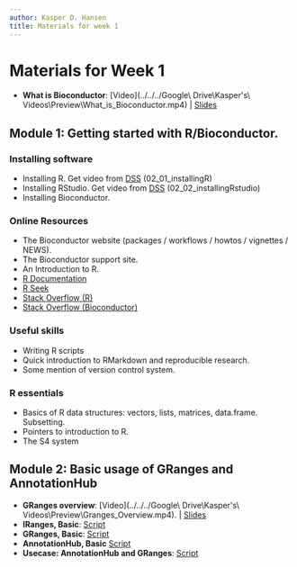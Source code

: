 ```yaml
---
author: Kasper D. Hansen
title: Materials for week 1
---
```


# Materials for Week 1

- **What is Bioconductor**:
[Video](../../../Google\ Drive\Kasper\'s\ Videos\Preview\What_is_Bioconductor.mp4) |
[Slides](https://docs.google.com/presentation/d/1rPKLk9tTfoLkRl-PyaboJ4wHTsLhmm2ukBRxOmJg4Kk/edit?usp=sharing)

## Module 1: Getting started with R/Bioconductor.

### Installing software

- Installing R.  Get video from
[DSS](https://github.com/DataScienceSpecialization/courses/tree/master/01_DataScientistToolbox) (02_01_installingR)
- Installing RStudio.  Get video from
[DSS](https://github.com/DataScienceSpecialization/courses/tree/master/01_DataScientistToolbox) (02_02_installingRstudio)
- Installing Bioconductor.

### Online Resources

- The Bioconductor website (packages / workflows / howtos / vignettes / NEWS). 
- The Bioconductor support site.
- An Introduction to R.
- [R Documentation](http://www.rdocumentation.org/)
- [R Seek](http://rseek.org)
- [Stack Overflow (R)](http://stackoverflow.com/questions/tagged/r)
- [Stack Overflow (Bioconductor)](http://stackoverflow.com/questions/tagged/bioconductor)


### Useful skills

- Writing R scripts
- Quick introduction to RMarkdown and reproducible research.
- Some mention of version control system.

### R essentials

- Basics of R data structures: vectors, lists, matrices, data.frame.  Subsetting.
- Pointers to introduction to R.
- The S4 system

## Module 2: Basic usage of GRanges and AnnotationHub

- **GRanges overview**:
[Video](../../../Google\ Drive\Kasper\'s\ Videos\Preview\Granges_Overview.mp4). |
[Slides](https://docs.google.com/presentation/d/1ETjUipnle-Ps7k8gFGvJIXJ85D_Vjs9qNxNk2KeeaAI/edit?usp=sharing)
- **IRanges, Basic**:
[Script](IRanges_Basic.html)
- **GRanges, Basic**:
[Script](GRanges_Basic.html)
- **AnnotationHub, Basic**
[Script](AnnotationHub.html)
- **Usecase: AnnotationHub and GRanges**:
[Script](Usecase_AnnotationHub_GRanges.html)


